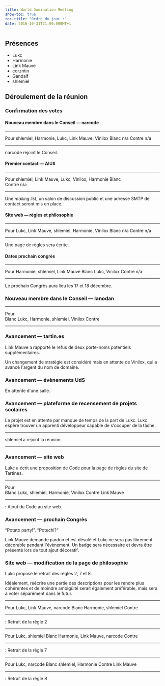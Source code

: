 ```yaml
---
title: World Domination Meeting
show-toc: true
toc-title: "Ordre du jour :"
date: 2016-10-31T21:00:00GMT+1
...
```


## Présences

  - Lukc
  - Harmonie
  - Link Mauve
  - corzntin
  - Gandalf
  - shlemiel

## Déroulement de la réunion

### Confirmation des votes

#### Nouveau membre dans le Conseil — narcode

------------------   ----------------------------------------------------------
Pour                 shlemiel, Harmonie, Lukc, Link Mauve, Vinilox
Blanc                n/a
Contre               n/a
------------------   ----------------------------------------------------------

narcode rejoint le Conseil.

#### Premier contact — AIUS

------------------   ----------------------------------------------------------
Pour                 shlemiel, Link Mauve, Lukc, Vinilox, Harmonie
Blanc                
Contre               n/a
------------------   ----------------------------------------------------------

Une *mailing list*, un salon de discussion public et une adresse SMTP de contact seront mis en place.

#### Site web — règles et philosophie

------------------   ----------------------------------------------------------
Pour                 Lukc, Link Mauve, shlemiel, Harmonie, Vinilox
Blanc                n/a
Contre               n/a
------------------   ----------------------------------------------------------

Une page de règles sera écrite.

#### Dates prochain congrès

------------------   ----------------------------------------------------------
Pour                 Harmonie, shlemiel, Link Mauve
Blanc                Lukc, Vinilox
Contre               n/a
------------------   ----------------------------------------------------------

Le prochain Congrès aura lieu les 17 et 18 décembre.

### Nouveau membre dans le Conseil — lanodan

------------------   ----------------------------------------------------------
Pour                 
Blanc                Lukc, Harmonie, shlemiel, Vinilox
Contre               
------------------   ----------------------------------------------------------

### Avancement — tartin.es

Link Mauve a rapporté le refus de deux porte-noms potentiels supplémentaires.

Un changement de stratégie est considéré mais en attente de Vinilox, qui a avancé l'argent du nom de domaine.

### Avancement — évènements UdS

En attente d'une salle.

### Avancement — plateforme de recensement de projets scolaires

Le projet est en attente par manque de temps de la part de Lukc.
Lukc espère trouver un apprenti développeur capable de s'occuper de la tâche.

---

shlemiel a rejoint la réunion

---

### Avancement — site web

Lukc a écrit une proposition de Code pour la page de règles du site de Tartines.

------------------   ----------------------------------------------------------
Pour                 
Blanc                Lukc, shlemiel, Harmonie, Vinilox
Contre               Link Mauve
------------------   ----------------------------------------------------------

: Ajout du Code au site web.

### Avancement — prochain Congrès

“Potato party!”, “Potechi?”

Link Mauve demande pardon et est désolé et Lukc ne sera pas librement décorable pendant l'évènement. Un badge sera nécessaire et devra être présenté lors de tout ajout décoratif.

### Site web — modification de la page de philosophie

Lukc propose le retrait des règles 2, 7 et 8.

Idéalement, réécrire une partie des descriptions pour les rendre plus cohérentes et de moindre ambigüité serait également préférable, mais sera à voter séparément dans le futur.

------------------   ----------------------------------------------------------
Pour                 Lukc, Link Mauve, narcode
Blanc                Harmonie, shlemiel
Contre               
------------------   ----------------------------------------------------------

: Retrait de la règle 2


------------------   ----------------------------------------------------------
Pour                 Lukc, shlemiel
Blanc                Harmonie, Link Mauve, narcode
Contre               
------------------   ----------------------------------------------------------

: Retrait de la règle 7


------------------   ----------------------------------------------------------
Pour                 Lukc, narcode
Blanc                shlemiel, Harmonie
Contre               Link Mauve
------------------   ----------------------------------------------------------

: Retrait de la règle 8

